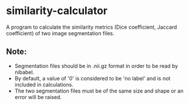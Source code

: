 # similarity-calculator
A program to calculate the similarity metrics (Dice coefficient, Jaccard coefficient) of two image segmentation files.  

## Note: 
- Segmentation files should be in .nii.gz format in order to be read by nibabel. 
- By default, a value of '0' is considered to be 'no label' and is not included in calculations. 
- The two segmentation files must be of the same size and shape or an error will be raised. 
